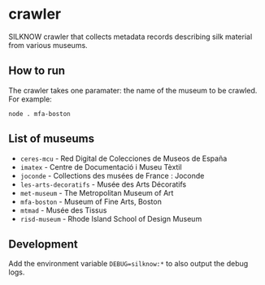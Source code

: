 # crawler
SILKNOW crawler that collects metadata records describing silk material from various museums.

## How to run
The crawler takes one paramater: the name of the museum to be crawled. For example:
```
node . mfa-boston
```

## List of museums
* `ceres-mcu` - Red Digital de Colecciones de Museos de España
* `imatex` - Centre de Documentació i Museu Tèxtil
* `joconde` - Collections des musées de France : Joconde
* `les-arts-decoratifs` - Musée des Arts Décoratifs
* `met-museum` - The Metropolitan Museum of Art
* `mfa-boston` - Museum of Fine Arts, Boston
* `mtmad` - Musée des Tissus
* `risd-museum` - Rhode Island School of Design Museum

## Development
Add the environment variable `DEBUG=silknow:*` to also output the debug logs.
